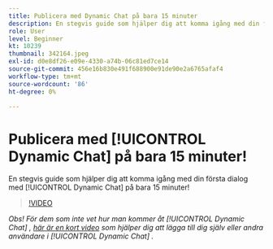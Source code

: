 ```yaml
---
title: Publicera med Dynamic Chat på bara 15 minuter
description: En stegvis guide som hjälper dig att komma igång med din första dialog med Dynamic Chat på bara 15 minuter!
role: User
level: Beginner
kt: 10239
thumbnail: 342164.jpeg
exl-id: d0e8df26-e09e-4330-a74b-06c81ed7ce14
source-git-commit: 456e16b830e491f688900e91de90e2a6765afaf4
workflow-type: tm+mt
source-wordcount: '86'
ht-degree: 0%

---
```


# Publicera med [!UICONTROL Dynamic Chat]  på bara 15 minuter!

En stegvis guide som hjälper dig att komma igång med din första dialog med [!UICONTROL Dynamic Chat]  på bara 15 minuter!

>[!VIDEO](https://video.tv.adobe.com/v/342164/?quality=12&learn=on)

*Obs! För dem som inte vet hur man kommer åt [!UICONTROL Dynamic Chat] , [här är en kort video](https://experienceleague.adobe.com/docs/marketo-learn/tutorials/dynamic-chat/user-management.html?lang=en) som hjälper dig att lägga till dig själv eller andra användare i [!UICONTROL Dynamic Chat] .*
